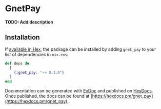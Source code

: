 # GnetPay

**TODO: Add description**

## Installation

If [available in Hex](https://hex.pm/docs/publish), the package can be installed
by adding `gnet_pay` to your list of dependencies in `mix.exs`:

```elixir
def deps do
  [
    {:gnet_pay, "~> 0.1.0"}
  ]
end
```

Documentation can be generated with [ExDoc](https://github.com/elixir-lang/ex_doc)
and published on [HexDocs](https://hexdocs.pm). Once published, the docs can
be found at [https://hexdocs.pm/gnet_pay](https://hexdocs.pm/gnet_pay).

